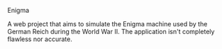 Enigma

A web project that aims to simulate the Enigma machine used by the German Reich during the World War II.
The application isn't completely flawless nor accurate.

